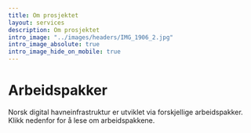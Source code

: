 ```yaml
---
title: Om prosjektet
layout: services
description: Om prosjektet
intro_image: "../images/headers/IMG_1906_2.jpg"
intro_image_absolute: true
intro_image_hide_on_mobile: true
---
```


# Arbeidspakker

Norsk digital havneinfrastruktur er utviklet via forskjellige arbeidspakker. Klikk nedenfor for å lese om arbeidspakkene.  
